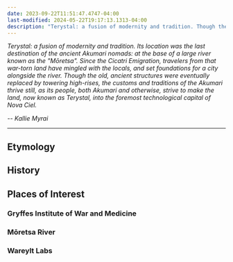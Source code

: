 ```yaml
---
date: 2023-09-22T11:51:47.4747-04:00
last-modified: 2024-05-22T19:17:13.1313-04:00
description: "Terystal: a fusion of modernity and tradition. Though the old, ancient structures were eventually replaced by towering high-rises, the customs and traditions of the Akumari thrive still, as its people, both Akumari and otherwise, strive to make the land, now known as Terystal, into the foremost technological capital of Nova Ciel."
---
```

*Terystal: a fusion of modernity and tradition. Its location was the last destination of the ancient Akumari nomads: at the base of a large river known as the "Mōretsa". Since the Cicatri Emigration, travelers from that war-torn land have mingled with the locals, and set foundations for a city alongside the river. Though the old, ancient structures were eventually replaced by towering high-rises, the customs and traditions of the Akumari thrive still, as its people, both Akumari and otherwise, strive to make the land, now known as Terystal, into the foremost technological capital of Nova Ciel.*

*-- Kallie Myrai*

---
## Etymology

## History

## Places of Interest
### Gryffes Institute of War and Medicine

### Mōretsa River

### Wareylt Labs
